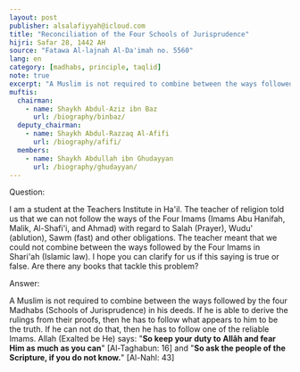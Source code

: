 ```yaml
---
layout: post
publisher: alsalafiyyah@icloud.com
title: "Reconciliation of the Four Schools of Jurisprudence"
hijri: Safar 28, 1442 AH
source: "Fatawa Al-lajnah Al-Da'imah no. 5560"
lang: en
category: [madhabs, principle, taqlid]
note: true
excerpt: "A Muslim is not required to combine between the ways followed by the four Madhabs (Schools of Jurisprudence) in his deeds."
muftis:
  chairman: 
    - name: Shaykh Abdul-Aziz ibn Baz
      url: /biography/binbaz/
  deputy_chairman:
    - name: Shaykh Abdul-Razzaq Al-Afifi
      url: /biography/afifi/
  members: 
    - name: Shaykh Abdullah ibn Ghudayyan
      url: /biography/ghudayyan/
---
```


Question:

I am a student at the Teachers Institute in Ha'il. The teacher of religion told us that we can not follow the ways of the Four Imams (Imams Abu Hanifah, Malik, Al-Shafi'i, and Ahmad) with regard to Salah (Prayer), Wudu' (ablution), Sawm (fast) and other obligations. The teacher meant that we could not combine between the ways followed by the Four Imams in Shari'ah (Islamic law). I hope you can clarify for us if this saying is true or false. Are there any books that tackle this problem? 

Answer:

A Muslim is not required to combine between the ways followed by the four Madhabs (Schools of Jurisprudence) in his deeds. If he is able to derive the rulings from their proofs, then he has to follow what appears to him to be the truth. If he can not do that, then he has to follow one of the reliable Imams. Allah (Exalted be He) says: "**So keep your duty to Allâh and fear Him as much as you can**" [Al-Taghabun: 16] and "**So ask the people of the Scripture, if you do not know.**" [Al-Nahl: 43]
